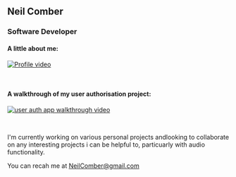 ## Neil Comber



### Software Developer  


#### A little about me: 

[![Profile video](https://i.imgur.com/SPR7kIlm.png)](https://youtu.be/k9N7xA1inLY)  

<br/> 


#### A walkthrough of my user authorisation project:

[![user auth app walkthrough video](https://i.imgur.com/IGzHM9Fm.png)](https://youtu.be/b-tXme2QObs)  

<br/> 




I'm currently working on various personal projects andlooking to collaborate on any interesting projects i can be helpful to, particuarly with audio functionality.

You can recah me at NeilComber@gmail.com
 
<!--
**neilcomber/neilcomber** is a ✨ _special_ ✨ repository because its `README.md` (this file) appears on your GitHub profile.

Here are some ideas to get you started:




- 🤔 I’m looking for help with ...
- 💬 Ask me about ...

- 😄 Pronouns: ...
- ⚡ Fun fact: ...
-->
